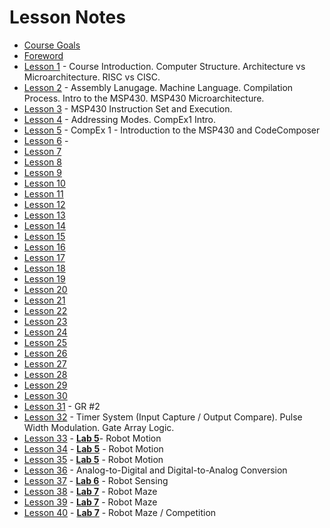 # Lesson Notes

- [Course Goals](course_goals)
- [Foreword](foreword)
- [Lesson 1](L1) - Course Introduction. Computer Structure.  Architecture vs Microarchitecture.  RISC vs CISC.
- [Lesson 2](L2) - Assembly Lanugage.  Machine Language.  Compilation Process.  Intro to the MSP430.  MSP430 Microarchitecture.
- [Lesson 3](L3) - MSP430 Instruction Set and Execution.
- [Lesson 4](L4) - Addressing Modes.  CompEx1 Intro.
- [Lesson 5](L5) - CompEx 1 - Introduction to the MSP430 and CodeComposer
- [Lesson 6](L6) - 
- [Lesson 7](L7)
- [Lesson 8](L8)
- [Lesson 9](L9)
- [Lesson 10](L10)
- [Lesson 11](L11)
- [Lesson 12](L12)
- [Lesson 13](L13)
- [Lesson 14](L14)
- [Lesson 15](L15)
- [Lesson 16](L16)
- [Lesson 17](L17)
- [Lesson 18](L18)
- [Lesson 19](L19)
- [Lesson 20](L20)
- [Lesson 21](L21)
- [Lesson 22](L22)
- [Lesson 23](L23)
- [Lesson 24](L24)
- [Lesson 25](L25)
- [Lesson 26](L26)
- [Lesson 27](L27)
- [Lesson 28](L28)
- [Lesson 29](L29)
- [Lesson 30](L30)
- [Lesson 31](L31) - GR #2
- [Lesson 32](L32) - Timer System (Input Capture / Output Compare).  Pulse Width Modulation.  Gate Array Logic.
- [Lesson 33](L33) - [**Lab 5**]()- Robot Motion
- [Lesson 34](L34) - [**Lab 5**]() - Robot Motion
- [Lesson 35](L35) - [**Lab 5**]() - Robot Motion
- [Lesson 36](L36) - Analog-to-Digital and Digital-to-Analog Conversion
- [Lesson 37](L37) - [**Lab 6**]() - Robot Sensing
- [Lesson 38](L38) - [**Lab 7**]() - Robot Maze
- [Lesson 39](L39) - [**Lab 7**]() - Robot Maze
- [Lesson 40](L40) - [**Lab 7**]() - Robot Maze / Competition
